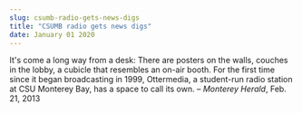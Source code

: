 ```yaml
---
slug: csumb-radio-gets-news-digs
title: "CSUMB radio gets news digs"
date: January 01 2020
---
```


<p>It's come a long way from a desk: There are posters on the walls, couches in the lobby, a cubicle that resembles an on-air booth. For the first time since it began broadcasting in 1999, Ottermedia, a student-run radio station at CSU Monterey Bay, has a space to call its own. – <em>Monterey Herald</em>, Feb. 21, 2013
</p>
